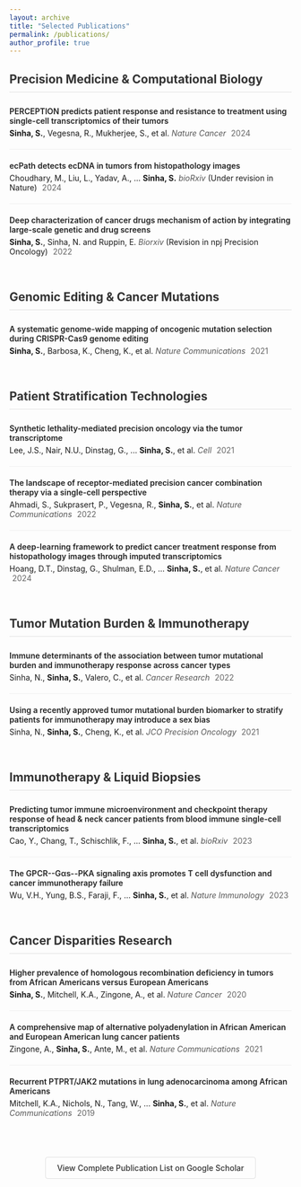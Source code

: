 ```yaml
---
layout: archive
title: "Selected Publications"
permalink: /publications/
author_profile: true
---
```


<style>
  .publication-section {
    margin-bottom: 40px;
  }
  
  .section-heading {
    padding-bottom: 10px;
    border-bottom: 1px solid #e0e0e0;
    margin-bottom: 25px;
    color: #333;
  }
  
  .publication-item {
    margin-bottom: 20px;
    padding-bottom: 20px;
    border-bottom: 1px solid #f0f0f0;
  }
  
  .publication-item:last-child {
    border-bottom: none;
  }
  
  .publication-title {
    font-weight: 600;
    margin-bottom: 5px;
    color: #222;
  }
  
  .author-highlight {
    font-weight: bold;
  }
  
  .journal {
    font-style: italic;
    color: #555;
  }
  
  .pub-year {
    display: inline-block;
    margin-left: 5px;
    color: #666;
  }
  
  .scholar-link {
    text-align: center;
    margin-top: 50px;
    margin-bottom: 30px;
  }
  
  .scholar-button {
    display: inline-block;
    padding: 10px 20px;
    border: 1px solid #e0e0e0;
    border-radius: 4px;
    color: #333;
    text-decoration: none;
    font-weight: 500;
  }
  
  .scholar-button:hover {
    background-color: #f9f9f9;
  }
</style>

<div class="publication-section">
  <h2 class="section-heading">Precision Medicine & Computational Biology</h2>
  
  <div class="publication-item">
    <div class="publication-title">PERCEPTION predicts patient response and resistance to treatment using single-cell transcriptomics of their tumors</div>
    <div><span class="author-highlight">Sinha, S.</span>, Vegesna, R., Mukherjee, S., et al. <span class="journal">Nature Cancer</span> <span class="pub-year">2024</span></div>
  </div>
  
  <div class="publication-item">
    <div class="publication-title">ecPath detects ecDNA in tumors from histopathology images</div>
    <div>Choudhary, M., Liu, L., Yadav, A., ... <span class="author-highlight">Sinha, S.</span> <span class="journal">bioRxiv</span> (Under revision in Nature) <span class="pub-year">2024</span></div>
  </div>
  
  <div class="publication-item">
    <div class="publication-title">Deep characterization of cancer drugs mechanism of action by integrating large-scale genetic and drug screens</div>
    <div><span class="author-highlight">Sinha, S.</span>, Sinha, N. and Ruppin, E. <span class="journal">Biorxiv</span> (Revision in npj Precision Oncology) <span class="pub-year">2022</span></div>
  </div>
</div>

<div class="publication-section">
  <h2 class="section-heading">Genomic Editing & Cancer Mutations</h2>
  
  <div class="publication-item">
    <div class="publication-title">A systematic genome-wide mapping of oncogenic mutation selection during CRISPR-Cas9 genome editing</div>
    <div><span class="author-highlight">Sinha, S.</span>, Barbosa, K., Cheng, K., et al. <span class="journal">Nature Communications</span> <span class="pub-year">2021</span></div>
  </div>
</div>

<div class="publication-section">
  <h2 class="section-heading">Patient Stratification Technologies</h2>
  
  <div class="publication-item">
    <div class="publication-title">Synthetic lethality-mediated precision oncology via the tumor transcriptome</div>
    <div>Lee, J.S., Nair, N.U., Dinstag, G., ... <span class="author-highlight">Sinha, S.</span>, et al. <span class="journal">Cell</span> <span class="pub-year">2021</span></div>
  </div>
  
  <div class="publication-item">
    <div class="publication-title">The landscape of receptor-mediated precision cancer combination therapy via a single-cell perspective</div>
    <div>Ahmadi, S., Sukprasert, P., Vegesna, R., <span class="author-highlight">Sinha, S.</span>, et al. <span class="journal">Nature Communications</span> <span class="pub-year">2022</span></div>
  </div>
  
  <div class="publication-item">
    <div class="publication-title">A deep-learning framework to predict cancer treatment response from histopathology images through imputed transcriptomics</div>
    <div>Hoang, D.T., Dinstag, G., Shulman, E.D., ... <span class="author-highlight">Sinha, S.</span>, et al. <span class="journal">Nature Cancer</span> <span class="pub-year">2024</span></div>
  </div>
</div>

<div class="publication-section">
  <h2 class="section-heading">Tumor Mutation Burden & Immunotherapy</h2>
  
  <div class="publication-item">
    <div class="publication-title">Immune determinants of the association between tumor mutational burden and immunotherapy response across cancer types</div>
    <div>Sinha, N., <span class="author-highlight">Sinha, S.</span>, Valero, C., et al. <span class="journal">Cancer Research</span> <span class="pub-year">2022</span></div>
  </div>
  
  <div class="publication-item">
    <div class="publication-title">Using a recently approved tumor mutational burden biomarker to stratify patients for immunotherapy may introduce a sex bias</div>
    <div>Sinha, N., <span class="author-highlight">Sinha, S.</span>, Cheng, K., et al. <span class="journal">JCO Precision Oncology</span> <span class="pub-year">2021</span></div>
  </div>
</div>

<div class="publication-section">
  <h2 class="section-heading">Immunotherapy & Liquid Biopsies</h2>
  
  <div class="publication-item">
    <div class="publication-title">Predicting tumor immune microenvironment and checkpoint therapy response of head & neck cancer patients from blood immune single-cell transcriptomics</div>
    <div>Cao, Y., Chang, T., Schischlik, F., ... <span class="author-highlight">Sinha, S.</span>, et al. <span class="journal">bioRxiv</span> <span class="pub-year">2023</span></div>
  </div>
  
  <div class="publication-item">
    <div class="publication-title">The GPCR--Gαs--PKA signaling axis promotes T cell dysfunction and cancer immunotherapy failure</div>
    <div>Wu, V.H., Yung, B.S., Faraji, F., ... <span class="author-highlight">Sinha, S.</span>, et al. <span class="journal">Nature Immunology</span> <span class="pub-year">2023</span></div>
  </div>
</div>

<div class="publication-section">
  <h2 class="section-heading">Cancer Disparities Research</h2>
  
  <div class="publication-item">
    <div class="publication-title">Higher prevalence of homologous recombination deficiency in tumors from African Americans versus European Americans</div>
    <div><span class="author-highlight">Sinha, S.</span>, Mitchell, K.A., Zingone, A., et al. <span class="journal">Nature Cancer</span> <span class="pub-year">2020</span></div>
  </div>
  
  <div class="publication-item">
    <div class="publication-title">A comprehensive map of alternative polyadenylation in African American and European American lung cancer patients</div>
    <div>Zingone, A., <span class="author-highlight">Sinha, S.</span>, Ante, M., et al. <span class="journal">Nature Communications</span> <span class="pub-year">2021</span></div>
  </div>
  
  <div class="publication-item">
    <div class="publication-title">Recurrent PTPRT/JAK2 mutations in lung adenocarcinoma among African Americans</div>
    <div>Mitchell, K.A., Nichols, N., Tang, W., ... <span class="author-highlight">Sinha, S.</span>, et al. <span class="journal">Nature Communications</span> <span class="pub-year">2019</span></div>
  </div>
</div>

<div class="scholar-link">
  <a href="https://scholar.google.com/citations?user=XXXXXXXXXXXX" target="_blank" class="scholar-button">View Complete Publication List on Google Scholar</a>
</div>
